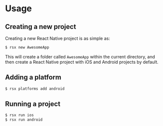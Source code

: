 # Usage

## Creating a new project

Creating a new React Native project is as simple as:

```bash
$ rsx new AwesomeApp
```

This will create a folder called `AwesomeApp` within the current directory, and then create a React Native project with iOS and Android projects by default.

## Adding a platform

```bash
$ rsx platforms add android
```

## Running a project

```bash
$ rsx run ios
$ rsx run android
```
